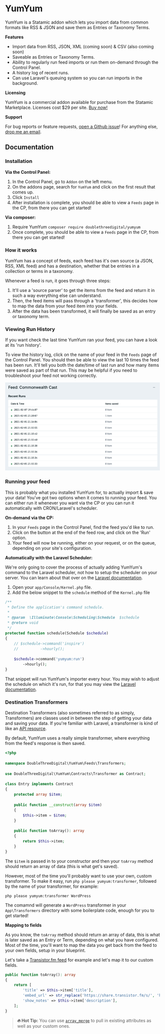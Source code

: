 # YumYum

YumYum is a Statamic addon which lets you import data from common formats like RSS & JSON and save them as Entries or Taxonomy Terms.

**Features**

* Import data from RSS, JSON, XML (coming soon) & CSV (also coming soon)
* Saveable as Entries or Taxonomy Terms.
* Ability to regularly run feed imports or run them on-demand through the Control Panel.
* A history log of recent runs.
* Can use Laravel's queuing system so you can run imports in the background.

**Licensing**

YumYum is a commercial addon available for purchase from the Statamic Marketplace. Licenses cost $29 per site. [Buy now!](https://statamic.com/yumyum)

**Support**

For bug reports or feature requests, [open a Github issue](https://github.com/doublethreedigital/yumyum/issues/new)! For anything else, [drop me an email](mailto:hello@doublethree.digital).

## Documentation

### Installation

**Via the Control Panel:**

1. In the Control Panel, go to `Addon` on the left menu.
2. On the addons page, search for `YumYum` and click on the first result that comes up.
3. Click `Install`
4. After installation is complete, you should be able to view a `Feeds` page in the CP, from there you can get started!

**Via composer:**

1. Require YumYum `composer require doublethreedigital/yumyum`
2. Once complete, you should be able to view a `Feeds` page in the CP, from there you can get started!

### How it works

YumYum has a concept of feeds, each feed has it's own source (a JSON, RSS, XML feed) and has a destination, whether that be entries in a collection or terms in a taxonomy.

Whenever a feed is run, it goes through three steps:

1. It'll use a 'source parser' to get the items from the feed and return it in such a way everything else can understand.
2. Then, the feed items will pass through a 'transformer', this decides how to map the data from your feed item into your fields.
3. After the data has been transformed, it will finally be saved as an entry or taxonomy term.

### Viewing Run History

If you want check the last time YumYum ran your feed, you can have a look at its 'run history'.

To view the history log, click on the name of your feed in the `Feeds` page of the Control Panel. You should then be able to view the last 10 times the feed has been run. It'll tell you both the date/time of last run and how many items were saved as part of that run. This may be helpful if you need to troubleshoot your feed not working correctly.

![History Log](./history-log.png)

### Running your feed

This is probably what you installed YumYum for, to actually import & save your data! You've got two options when it comes to running your feed. You can either run it whenever you want via the CP or you can run it automatically with CRON/Laravel's scheduler.

**On-demand via the CP:**

1. In your `Feeds` page in the Control Panel, find the feed you'd like to run.
2. Click on the button at the end of the feed row, and click on the 'Run' option.
3. Your feed will now be running, either on your request, or on the queue, depending on your site's configuration.

**Automatically with the Laravel Scheduler:**

We're only going to cover the process of actually adding YumYum's command to the Laravel scheduler, not how to setup the scheduler on your server. You can learn about that over on the [Laravel documentation](https://laravel.com/docs/master/scheduling#running-the-scheduler).

1. Open your `app/Console/Kernel.php` file.
2. Add the below snippet to the `schedule` method of the `Kernel.php` file

```php
/**
 * Define the application's command schedule.
 *
 * @param  \Illuminate\Console\Scheduling\Schedule  $schedule
 * @return void
 */
protected function schedule(Schedule $schedule)
{
    // $schedule->command('inspire')
    //          ->hourly();

    $schedule->command('yumyum:run')
        ->hourly();
}
```

That snippet will run YumYum's importer every hour. You may wish to adjust the schedule on which it's run, for that you may view the [Laravel documentation](https://laravel.com/docs/master/scheduling#schedule-frequency-options).

### Destination Transformers

Destination Transformers (also sometimes referred to as simply, Transformers) are classes used in between the step of getting your data and saving your data. If you're familiar with Laravel, a transformer is kind of like an [API resource](https://laravel.com/docs/master/eloquent-resources#concept-overview).

By default, YumYum uses a really simple transformer, where everything from the feed's response is then saved.

```php
<?php

namespace DoubleThreeDigital\YumYum\Feeds\Transformers;

use DoubleThreeDigital\YumYum\Contracts\Transformer as Contract;

class Entry implements Contract
{
    protected array $item;

    public function __construct(array $item)
    {
        $this->item = $item;
    }

    public function toArray(): array
    {
        return $this->item;
    }
}
```

The `$item` is passed in to your constructor and then your `toArray` method should return an array of data (this is what get's saved).

However, most of the time you'll probably want to use your own, custom transformer. To make it easy, run `php please yumyum:transformer`, followed by the name of your transformer, for example:

```
php please yumyum:transformer WordPress
```

The comamnd will generate a `WordPress` transformer in your `App\Transformers` directory with some boilerplate code, enough for you to get started!

**Mapping to fields**

As you know, the `toArray` method should return an array of data, this is what is later saved as an Entry or Term, depending on what you have configured. Most of the time, you'll want to map the data you get back from the feed to your own fields, setup in your blueprint.

Let's take a [Transistor.fm feed](https://feeds.transistor.fm/commonwealth-cast) for example and let's map it to our custom fields.

```php
public function toArray(): array
{
    return [
        'title' => $this->item['title'],
        'embed_url' => str_replace('https://share.transistor.fm/s/', 'https://share.transistor.fm/e/', $this->item['link']),
        'show_notes' => $this->item['description'],
    ];
}
```

> **🔥 Hot Tip:** You can use [`array_merge`](https://www.php.net/manual/en/function.array-merge.php) to pull in existing attributes as well as your custom ones.
